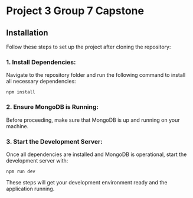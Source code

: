 # Project 3 Group 7 Capstone 


## Installation 
Follow these steps to set up the project after cloning the repository:

### 1. Install Dependencies:
Navigate to the repository folder and run the following command to install all necessary dependencies:
```
npm install
```

### 2. Ensure MongoDB is Running:
Before proceeding, make sure that MongoDB is up and running on your machine.

### 3. Start the Development Server:
Once all dependencies are installed and MongoDB is operational, start the development server with:
```
npm run dev
```

These steps will get your development environment ready and the application running.
